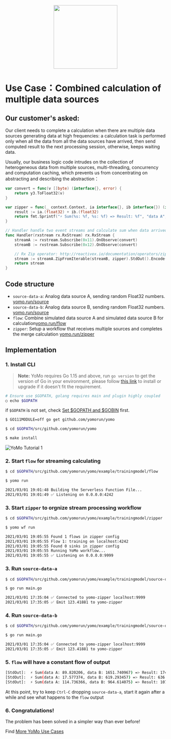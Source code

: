 <p align="center">
  <img width="200px" height="200px" src="https://yomo.run/yomo-logo.png" />
</p>

# Use Case：Combined calculation of multiple data sources

## Our customer's asked:

Our client needs to complete a calculation when there are multiple data sources generating data at high frequencies: a calculation task is performed only when all the data from all the data sources have arrived, then send computed result to the next processing session,  otherwise, keeps waiting data. 

Usually, our business logic code intrudes on the collection of heterogeneous data from multiple sources, multi-threading, concurrency and computation caching, which prevents us from concentrating on abstracting and describing the abstraction：

```go
var convert = func(v []byte) (interface{}, error) {
	return y3.ToFloat32(v)
}

var zipper = func(_ context.Context, ia interface{}, ib interface{}) (interface{}, error) {
	result := ia.(float32) + ib.(float32)
	return fmt.Sprintf("⚡️ Sum(%s: %f, %s: %f) => Result: %f", "data A", ia.(float32), "data B", ib.(float32), result), nil
}

// Handler handle two event streams and calculate sum when data arrived
func Handler(rxstream rx.RxStream) rx.RxStream {
	streamA := rxstream.Subscribe(0x11).OnObserve(convert)
	streamB := rxstream.Subscribe(0x12).OnObserve(convert)

	// Rx Zip operator: http://reactivex.io/documentation/operators/zip.html
	stream := streamA.ZipFromIterable(streamB, zipper).StdOut().Encode(0x13)
	return stream
}

```

## Code structure

+ `source-data-a`: Analog data source A, sending random Float32 numbers. [yomo.run/source](https://yomo.run/source)
+ `source-data-b`: Analog data source B, sending random Float32 numbers. [yomo.run/source](https://yomo.run/source)
+ `flow`: Combine simulated data source A and simulated data source B for calculation[yomo.run/flow](https://yomo.run/flow)
+ `zipper`: Setup a workflow that receives multiple sources and completes the merge calculation [yomo.run/zipper](https://yomo.run/zipper)

## Implementation

### 1. Install CLI

> **Note:** YoMo requires Go 1.15 and above, run `go version` to get the version of Go in your environment, please follow [this link](https://golang.org/doc/install) to install or upgrade if it doesn't fit the requirement.

```bash
# Ensure use $GOPATH, golang requires main and plugin highly coupled
○ echo $GOPATH

```

if `$GOPATH` is not set, check [Set $GOPATH and $GOBIN](#optional-set-gopath-and-gobin) first.

```bash
$ GO111MODULE=off go get github.com/yomorun/yomo

$ cd $GOPATH/src/github.com/yomorun/yomo

$ make install
```

![YoMo Tutorial 1](https://yomo.run/tutorial-1.png)

### 2. Start `flow` for streaming calculating

```bash
$ cd $GOPATH/src/github.com/yomorun/yomo/example/trainingmodel/flow

$ yomo run

2021/03/01 19:01:48 Building the Serverless Function File...
2021/03/01 19:01:49 ✅ Listening on 0.0.0.0:4242

```

### 3. Start `zipper` to orgnize stream processing workflow

```bash
$ cd $GOPATH/src/github.com/yomorun/yomo/example/trainingmodel/zipper

$ yomo wf run

2021/03/01 19:05:55 Found 1 flows in zipper config
2021/03/01 19:05:55 Flow 1: training on localhost:4242
2021/03/01 19:05:55 Found 0 sinks in zipper config
2021/03/01 19:05:55 Running YoMo workflow...
2021/03/01 19:05:55 ✅ Listening on 0.0.0.0:9999

```

### 3. Run `source-data-a`

```bash
$ cd $GOPATH/src/github.com/yomorun/yomo/example/trainingmodel/source-data-a

$ go run main.go

2021/03/01 17:35:04 ✅ Connected to yomo-zipper localhost:9999
2021/03/01 17:35:05 ✅ Emit 123.41881 to yomo-zipper

```

### 4. Run `source-data-b`

```bash
$ cd $GOPATH/src/github.com/yomorun/yomo/example/trainingmodel/source-data-b

$ go run main.go

2021/03/01 17:35:04 ✅ Connected to yomo-zipper localhost:9999
2021/03/01 17:35:05 ✅ Emit 123.41881 to yomo-zipper

```

### 5. `flow` will have a constant flow of output

```bash
[StdOut]:  ⚡️ Sum(data A: 89.820206, data B: 1651.740967) => Result: 1741.561157
[StdOut]:  ⚡️ Sum(data A: 17.577374, data B: 619.293457) => Result: 636.870850
[StdOut]:  ⚡️ Sum(data A: 114.736366, data B: 964.614075) => Result: 1079.350464
```

At this point, try to keep `Ctrl-C` dropping `source-data-a`, start it again after a while and see what happens to the `flow` output

### 6. Congratulations! 

The problem has been solved in a simpler way than ever before! 

Find [More YoMo Use Cases](https://github.com/yomorun/yomo)
